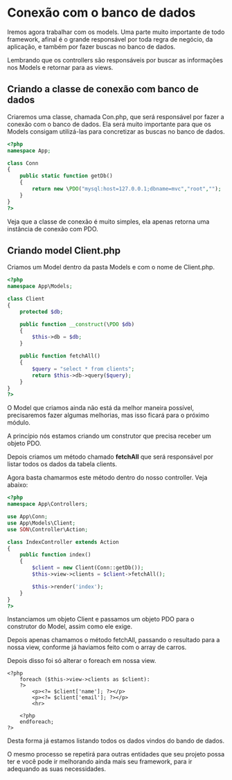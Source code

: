 # Conexão com o banco de dados

Iremos agora trabalhar com os models. Uma parte muito importante de todo framework, afinal é o grande responsável por toda regra de negócio, da aplicação, e também por fazer buscas no banco de dados.

Lembrando que os controllers são responsáveis por buscar as informações nos Models e retornar para as views.

## Criando a classe de conexão com banco de dados

Criaremos uma classe, chamada Con.php, que será responsável por fazer a conexão com o banco de dados. Ela será muito importante para que os Models consigam utilizá-las para concretizar as buscas no banco de dados.

```php
<?php
namespace App;

class Conn
{
    public static function getDb()
    {
        return new \PDO("mysql:host=127.0.0.1;dbname=mvc","root","");
    }
}
?>
```

Veja que a classe de conexão é muito simples, ela apenas retorna uma instância de conexão com PDO.

## Criando model Client.php

Criamos um Model dentro da pasta Models e com o nome de Client.php.

```php
<?php
namespace App\Models;

class Client
{
    protected $db;

    public function __construct(\PDO $db)
    {
        $this->db = $db;
    }

    public function fetchAll()
    {
        $query = "select * from clients";
        return $this->db->query($query);
    }
}
?>
```

O Model que criamos ainda não está da melhor maneira possível, precisaremos fazer algumas melhorias, mas isso ficará para o próximo módulo.

A princípio nós estamos criando um construtor que precisa receber um objeto PDO.

Depois criamos um método chamado **fetchAll** que será responsável por listar todos os dados da tabela clients.

Agora basta chamarmos este método dentro do nosso controller. Veja abaixo:

```php
<?php
namespace App\Controllers;

use App\Conn;
use App\Models\Client;
use SON\Controller\Action;

class IndexController extends Action
{
    public function index()
    {
        $client = new Client(Conn::getDb());
        $this->view->clients = $client->fetchAll();

        $this->render('index');
    }
}
?>
```

Instanciamos um objeto Client e passamos um objeto PDO para o construtor do Model, assim como ele exige.

Depois apenas chamamos o método fetchAll, passando o resultado para a nossa view, conforme já haviamos feito com o array de carros.

Depois disso foi só alterar o foreach em nossa view.

```phtml
<?php
    foreach ($this->view->clients as $client):
    ?>
        <p><?= $client['name']; ?></p>
        <p><?= $client['email']; ?></p>
        <hr>

    <?php
    endforeach;
?>
```

Desta forma já estamos listando todos os dados vindos do bando de dados.

O mesmo processo se repetirá para outras entidades que seu projeto possa ter e você pode ir melhorando ainda mais seu framework, para ir adequando as suas necessidades.